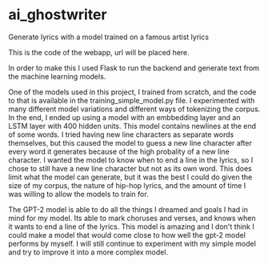 # ai_ghostwriter
Generate lyrics with a model trained on a famous artist lyrics

This is the code of the webapp, url will be placed here.

In order to make this I used Flask to run the backend and generate text from the machine learning models.

One of the models used in this project, I trained from scratch, and the code to that is available in the training_simple_model.py file.
I experimented with many different model variations and different ways of tokenizing the corpus. In the end, I ended up using a model with
an embbedding layer and an LSTM layer with 400 hidden units. This model contains newlines at the end of some words. I tried having new
line characters as separate words themselves, but this caused the model to guess a new line character after every word it generates
because of the high probality of a new line character. I wanted the model to know when to end a line in the lyrics, so I chose to still
have a new line character but not as its own word. This does limit what the model can generate, but it was the best I could do given
the size of my corpus, the nature of hip-hop lyrics, and the amount of time I was willing to allow the models to train for.

The GPT-2 model is able to do all the things I dreamed and goals I had in mind for my model. Its able to mark choruses and verses, and
knows when it wants to end a line of the lyrics. This model is amazing and I don't think I could make a model that would come close to
how well the gpt-2 model performs by myself.  I will still continue to experiment with my simple model and try to improve it into a more
complex model.

